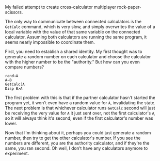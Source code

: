 My failed attempt to create cross-calculator multiplayer rock-paper-scissors.

The only way to communicate between connected calculators is the `GetCalc` command, which is very slow, and simply overwrites the value of a local variable with the value of that same variable on the connected calculator. Assuming both calculators are running the same program, it seems nearly impossible to coordinate them.

First, you need to establish a shared identity. My first thought was to generate a random number on each calculator and choose the calculator with the higher number to be the "authority." But how can you even compare numbers?

```
rand→A
A→B
GetCalc(A
Disp B>A
```

The first problem with this is that if the partner calculator hasn't started the program yet, it won't even have a random value for `A`, invalidating the state. The next problem is that whichever calculator runs `GetCalc` second will just be receiving the very value for `A` it just sent over, not the first calculator's `A`, so it will always think it's second, even if the first calculator's number was lower.

Now that I'm thinking about it, perhaps you could just generate a random number, then try to get the other calculator's number. If you see the numbers are different, you are the authority calculator, and if they're the same, you ran second. Oh well, I don't have any calculators anymore to experiment.
